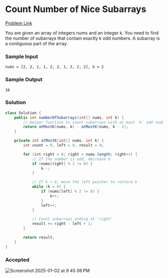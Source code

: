 # Count Number of Nice Subarrays

[Problem Link](https://leetcode.com/problems/count-number-of-nice-subarrays/description/) 

You are given an array of integers nums and an integer k. You need to find the number of subarrays that contain exactly k 
odd numbers. A subarray is a contiguous part of the array.


### Sample Input 
```
nums = [2, 2, 2, 1, 2, 2, 1, 2, 2, 2], k = 2
```
### Sample Output 
```
16
```


### Solution
```java
class Solution {
    public int numberOfSubarrays(int[] nums, int k) {
        // Helper function to count subarrays with at most 'k' odd numbers
        return atMostK(nums, k) - atMostK(nums, k - 1);
    }

    private int atMostK(int[] nums, int k) {
        int count = 0, left = 0, result = 0;

        for (int right = 0; right < nums.length; right++) {
            // If the number is odd, decrease k
            if (nums[right] % 2 != 0) {
                k--;
            }

            // If k < 0, move the left pointer to restore k
            while (k < 0) {
                if (nums[left] % 2 != 0) {
                    k++;
                }
                left++;
            }

            // Count subarrays ending at 'right'
            result += right - left + 1;
        }

        return result;
    }
}
```

### Accepted
![Screenshot 2025-01-02 at 9 45 06 PM](https://github.com/user-attachments/assets/4560f753-e8af-45db-9ff6-84b72cd89d6a)
